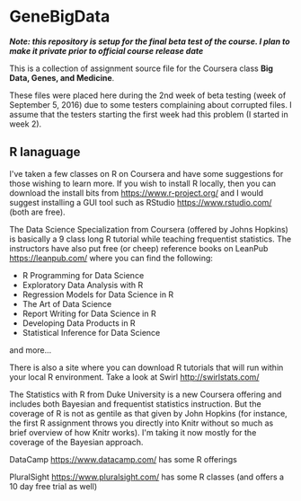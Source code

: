 # GeneBigData

__*Note: this repository is setup for the final beta test of the course. I plan to make it private prior to official course release date*__

This is a collection of assignment source file for the Coursera class __Big Data, Genes, and Medicine__.

These files were placed here during the 2nd week of beta testing (week of September 5, 2016) due to some testers complaining about corrupted files. I assume that the testers starting the first week had this problem (I started in week 2).

## R lanaguage 

I've taken a few classes on R on Coursera and have some suggestions for those wishing to learn more. If you wish to install R locally, then you can download the install bits from https://www.r-project.org/ and I would suggest installing a GUI tool such as RStudio https://www.rstudio.com/ (both are free).

The Data Science Specialization from Coursera (offered by Johns Hopkins) is basically a 9 class long R tutorial while teaching frequentist statistics. The instructors have also put free (or cheep) reference books on LeanPub https://leanpub.com/ where you can find the following:

* R Programming for Data Science
* Exploratory Data Analysis with R
* Regression Models for Data Science in R
* The Art of Data Science
* Report Writing for Data Science in R
* Developing Data Products in R
* Statistical Inference for Data Science

and more...

There is also a site where you can download R tutorials that will run within your local R environment. Take a look at Swirl http://swirlstats.com/

The Statistics with R from Duke University is a new Coursera offering and includes both Bayesian and frequentist statistics instruction. But the coverage of R is not as gentile as that given by John Hopkins (for instance, the first R assignment throws you directly into Knitr without so much as brief overview of how Knitr works). I'm taking it now mostly for the coverage of the Bayesian approach.

DataCamp https://www.datacamp.com/ has some R offerings 

PluralSight https://www.pluralsight.com/ has some R classes (and offers a 10 day free trial as well)
